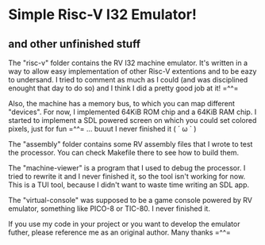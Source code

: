 # Simple Risc-V I32 Emulator!
## and other unfinished stuff

The "risc-v" folder contains the RV I32 machine emulator. It's written in a way to allow easy implementation of other Risc-V extentions and to be eazy to undersand. I tried to comment as much as I could (and was disciplined enought that day to do so) and I think I did a pretty good job at it! =^^= 

Also, the machine has a memory bus, to which you can map different "devices". For now, I implemented 64KiB ROM chip and a 64KiB RAM chip. I started to implement a SDL powered screen on which you could set colored pixels, just for fun =^^= ... buuut I never finished it ( ´ ω ` )

The "assembly" folder contains some RV assembly files that I wrote to test the processor. You can check Makefile there to see how to build them.

The "machine-viewer" is a program that I used to debug the processor. I tried to rewrite it and I never finished it, so the tool isn't working for now. This is a TUI tool, because I didn't want to waste time writing an SDL app.

The "virtual-console" was supposed to be a game console powered by RV emulator, something like PICO-8 or TIC-80. I never finished it.

If you use my code in your project or you want to develop the emulator futher, please reference me as an original author. Many thanks =^^=
